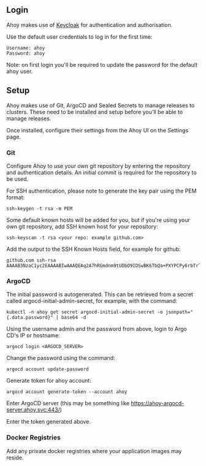 ## Login

Ahoy makes use of [Keycloak](https://www.keycloak.org/) for authentication and authorisation.

Use the default user credentials to log in for the first time:
```text
Username: ahoy
Password: ahoy
```
Note: on first login you'll be required to update the password for the default ahoy user.

## Setup

Ahoy makes use of Git, ArgoCD and Sealed Secrets to manage releases to clusters.
These need to be installed and setup before you'll be able to manage releases.

Once installed, configure their settings from the Ahoy UI on the Settings page.

### Git

Configure Ahoy to use your own git repository by entering the repository and authentication details.
An initial commit is required for the repository to be used.

For SSH authentication, please note to generate the key pair using the PEM format:
```shell
ssh-keygen -t rsa -m PEM
```

Some default known hosts will be added for you, but if you're using your own git repository,
add SSH known host for your repository:
```shell
ssh-keyscan -t rsa <your repo: example github.com>
```

Add the output to the SSH Known Hosts field, for example for github:
```text
github.com ssh-rsa AAAAB3NzaC1yc2EAAAABIwAAAQEAq2A7hRGmdnm9tUDbO9IDSwBK6TbQa+PXYPCPy6rbTrTtw7PHkccKrpp0yVhp5HdEIcKr6pLlVDBfOLX9QUsyCOV0wzfjIJNlGEYsdlLJizHhbn2mUjvSAHQqZETYP81eFzLQNnPHt4EVVUh7VfDESU84KezmD5QlWpXLmvU31/yMf+Se8xhHTvKSCZIFImWwoG6mbUoWf9nzpIoaSjB+weqqUUmpaaasXVal72J+UX2B+2RPW3RcT0eOzQgqlJL3RKrTJvdsjE3JEAvGq3lGHSZXy28G3skua2SmVi/w4yCE6gbODqnTWlg7+wC604ydGXA8VJiS5ap43JXiUFFAaQ==
```

### ArgoCD

The initial password is autogenerated. This can be retrieved from a secret called argocd-initial-admin-secret, for example, with the command:
```shell
kubectl -n ahoy get secret argocd-initial-admin-secret -o jsonpath="{.data.password}" | base64 -d
```

Using the username admin and the password from above, login to Argo CD's IP or hostname:
```shell
argocd login <ARGOCD_SERVER>
```

Change the password using the command:
```shell
argocd account update-password
```

Generate token for ahoy account:
```shell
argocd account generate-token --account ahoy
```

Enter ArgoCD server (this may be something like https://ahoy-argocd-server.ahoy.svc:443/)

Enter the token generated above.

### Docker Registries

Add any private docker registries where your application images may reside.

